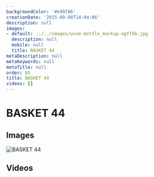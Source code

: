 ```yaml
---
backgroundColor: '#e99f86'
creationDate: '2015-09-08T14:04:06'
description: null
images:
- default: ../../images/wine-bottle_mockup-agffbb.jpg
  description: null
  mobile: null
  title: BASKET 44
metaDescription: null
metaKeywords: null
metaTitle: null
order: 85
title: BASKET 44
videos: []
---
```


# BASKET 44



## Images

![BASKET 44](../../images/wine-bottle_mockup-agffbb.jpg)

## Videos
